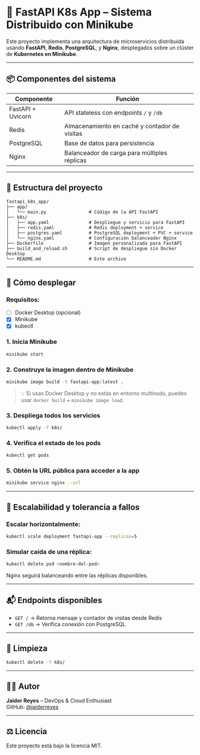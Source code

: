# 🐳 FastAPI K8s App – Sistema Distribuido con Minikube

Este proyecto implementa una arquitectura de microservicios distribuida usando **FastAPI**, **Redis**, **PostgreSQL**, y **Nginx**, desplegados sobre un clúster de **Kubernetes en Minikube**.

---

## 📦 Componentes del sistema

| Componente   | Función                                                  |
|--------------|----------------------------------------------------------|
| FastAPI + Uvicorn | API stateless con endpoints `/` y `/db`              |
| Redis        | Almacenamiento en caché y contador de visitas            |
| PostgreSQL   | Base de datos para persistencia                          |
| Nginx        | Balanceador de carga para múltiples réplicas             |

---

## 📁 Estructura del proyecto

```
fastapi_k8s_app/
├── app/
│   └── main.py                # Código de la API FastAPI
├── k8s/
│   ├── app.yaml               # Despliegue y servicio para FastAPI
│   ├── redis.yaml             # Redis deployment + service
│   ├── postgres.yaml          # PostgreSQL deployment + PVC + service
│   └── nginx.yaml             # Configuración balanceador Nginx
├── Dockerfile                 # Imagen personalizada para FastAPI
├── build_and_reload.sh        # Script de despliegue sin Docker Desktop
└── README.md                  # Este archivo
```

---

## 🚀 Cómo desplegar

### Requisitos:

- [ ] Docker Desktop (opcional)
- [x] Minikube
- [x] kubectl

### 1. Inicia Minikube

```bash
minikube start
```

### 2. Construye la imagen dentro de Minikube

```bash
minikube image build -t fastapi-app:latest .
```

> 💡 Si usas Docker Desktop y no estás en entorno multinodo, puedes usar `docker build` + `minikube image load`.

### 3. Despliega todos los servicios

```bash
kubectl apply -f k8s/
```

### 4. Verifica el estado de los pods

```bash
kubectl get pods
```

### 5. Obtén la URL pública para acceder a la app

```bash
minikube service nginx --url
```

---

## 🔄 Escalabilidad y tolerancia a fallos

### Escalar horizontalmente:

```bash
kubectl scale deployment fastapi-app --replicas=5
```

### Simular caída de una réplica:

```bash
kubectl delete pod <nombre-del-pod>
```

Nginx seguirá balanceando entre las réplicas disponibles.

---

## 📬 Endpoints disponibles

- `GET /` → Retorna mensaje y contador de visitas desde Redis
- `GET /db` → Verifica conexión con PostgreSQL

---

## 🧼 Limpieza

```bash
kubectl delete -f k8s/
```

---

## 👨‍💻 Autor

**Jaider Reyes** – DevOps & Cloud Enthusiast  
GitHub: [@jaiderreyes](https://github.com/jaiderreyes)

---

## ⚖️ Licencia

Este proyecto está bajo la licencia MIT.